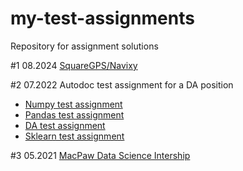 # my-test-assignments
Repository for assignment solutions

#1 08.2024 [SquareGPS/Navixy]()

#2 07.2022 Autodoc test assignment for a DA position

* [Numpy test assignment](https://github.com/AnnaTSH/my-test-assignments/blob/main/Autodoc%20DA%2007.2022/Timoshenko_task_1_numpy.ipynb)
* [Pandas test assignment](https://github.com/AnnaTSH/my-test-assignments/blob/main/Autodoc%20DA%2007.2022/Timoshenko_task_2_pandas.ipynb)
* [DA test assignment](https://github.com/AnnaTSH/my-test-assignments/blob/main/Autodoc%20DA%2007.2022/Timoshenko_task_3_DA.ipynb)
* [Sklearn test assignment](https://github.com/AnnaTSH/my-test-assignments/blob/main/Autodoc%20DA%2007.2022/Timoshenko_task_4_sklearn.ipynb)

#3 05.2021 [MacPaw Data Science Intership](https://github.com/AnnaTSH/my-test-assignments/blob/main/Mac%20Paw%20%20Data%20Science%20Internship%202021/MP_solution.ipynb)
